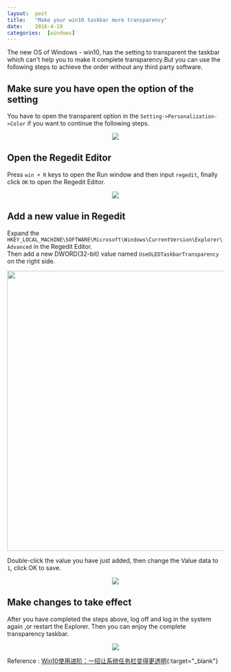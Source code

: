 ```yaml
---
layout:  post
title:   "Make your win10 taskbar more transparency"
date:    2016-4-19
categories:  [windows]
---
```

The new OS of Windows - win10, has the setting to transparent the taskbar which can't help you to make it complete transparency.But you can use the following steps to achieve the order without any third party software.  

## Make sure you have open the option of the setting  
You have to open the transparent option in the `Setting->Personalization->Color` if you want to continue the following steps.  

<div class="image-wrapper" style="text-align: center"><img src="http://7xs7p7.com1.z0.glb.clouddn.com/post/2016-04-18/setting.jpg"></div>

## Open the Regedit Editor  
Press `win + R` keys to open the Run window and then input `regedit`, finally click `OK` to open the Regedit Editor.  

<div class="image-wrapper" style="text-align: center"><img src="http://7xs7p7.com1.z0.glb.clouddn.com/post/2016-04-18/run.jpg"></div>

## Add a new value in Regedit  
Expand the `HKEY_LOCAL_MACHINE\SOFTWARE\Microsoft\Windows\CurrentVersion\Explorer\Advanced` in the Regedit Editor.  
Then add a new DWORD(32-bit) value named `UseOLEDTaskbarTransparency` on the right side.  

<div class="image-wrapper" style="text-align: center"><img src="http://7xs7p7.com1.z0.glb.clouddn.com/post/2016-04-18/regedit.jpg" width="650px"></div>

Double-click the value you have just added, then change the Value data to `1`, click OK to save.  

<div class="image-wrapper" style="text-align: center"><img src="http://7xs7p7.com1.z0.glb.clouddn.com/post/2016-04-18/value.jpg"></div>

## Make changes to take effect  
After you have completed the steps above, log off and log in the system again ,or restart the Explorer. Then you can enjoy the complete transparency taskbar.  
<div class="image-wrapper" style="text-align: center"><img src="http://7xs7p7.com1.z0.glb.clouddn.com/post/2016-04-18/taskbar.jpg"></div>

Reference : [Win10使用进阶：一招让系统任务栏变得更透明](http://www.ithome.com/html/win10/214072.htm){:target="_blank"}
